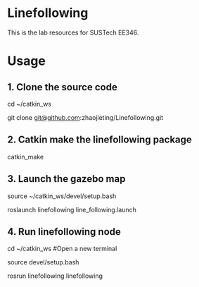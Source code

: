 # Linefollowing
This is the lab resources for SUSTech EE346.

# Usage

## 1. Clone the source code
  cd ~/catkin_ws
  
  git clone git@github.com:zhaojieting/Linefollowing.git
  
## 2. Catkin make the linefollowing package
  catkin_make

## 3. Launch the gazebo map
   source ~/catkin_ws/devel/setup.bash
   
   roslaunch linefollowing line_following.launch
## 4. Run linefollowing node
   
   cd ~/catkin_ws      #Open a new terminal
   
   source devel/setup.bash
   
   rosrun linefollowing linefollowing
